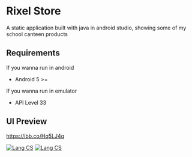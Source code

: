 # Rixel Store
A static application built with java in android studio, showing some of my school canteen products 

## Requirements
If you wanna run in android
- Android 5 >=

If you wanna run in emulator
- API Level 33

## UI Preview
https://ibb.co/Hq5LJ4q

[![Lang CS](https://img.shields.io/badge/lang-java-orange)]()
[![Lang CS](https://img.shields.io/badge/app-android-brightgreen)]()
